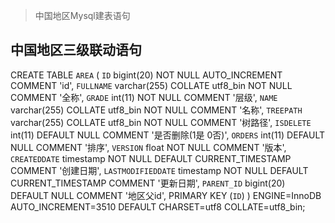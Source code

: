 > 中国地区Mysql建表语句
##  中国地区三级联动语句
CREATE TABLE `AREA` (
  `ID` bigint(20) NOT NULL AUTO_INCREMENT COMMENT 'id',
  `FULLNAME` varchar(255) COLLATE utf8_bin NOT NULL COMMENT '全称',
  `GRADE` int(11) NOT NULL COMMENT '层级',
  `NAME` varchar(255) COLLATE utf8_bin NOT NULL COMMENT '名称',
  `TREEPATH` varchar(255) COLLATE utf8_bin NOT NULL COMMENT '树路径',
  `ISDELETE` int(11) DEFAULT NULL COMMENT '是否删除(1是 0否)',
  `ORDERS` int(11) DEFAULT NULL COMMENT '排序',
  `VERSION` float NOT NULL COMMENT '版本',
  `CREATEDDATE` timestamp NOT NULL DEFAULT CURRENT_TIMESTAMP COMMENT '创建日期',
  `LASTMODIFIEDDATE` timestamp NOT NULL DEFAULT CURRENT_TIMESTAMP COMMENT '更新日期',
  `PARENT_ID` bigint(20) DEFAULT NULL COMMENT '地区父id',
  PRIMARY KEY (`ID`)
) ENGINE=InnoDB AUTO_INCREMENT=3510 DEFAULT CHARSET=utf8 COLLATE=utf8_bin;
